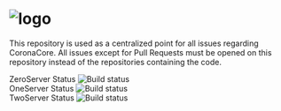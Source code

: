 # ![logo](http://www.imgbox.de/users/public/images/FCVDJWsmbn.png)

This repository is used as a centralized point for all issues regarding CoronaCore.
All issues except for Pull Requests must be opened on this repository instead of the repositories containing the code.

ZeroServer Status ![Build status](https://api.travis-ci.org/CoronaCore/ZeroServer.png)<br />
OneServer Status ![Build status](https://api.travis-ci.org/CoronaCore/OneServer.png)<br />
TwoServer Status ![Build status](https://api.travis-ci.org/CoronaCore/TwoServer.png)
